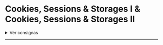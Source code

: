 # Cookies, Sessions & Storages I & Cookies, Sessions & Storages II

<details>
  <summary>Ver consignas</summary>

### Implementación de login

- [x] Deberá contar con todas las vistas realizadas en el hands on lab, así también como las rutas de router para procesar el registro y el login.
- [x] Una vez completado el login, realizar la redirección directamente a la vista de productos.
- [x] Agregar a la vista de productos un mensaje de bienvenida con los datos del usuario

- [x] Agregar un sistema de roles, de manera que si colocamos en el login como correo adminCoder@coder.com, y la contraseña adminCod3r123, el usuario de la sesión además tenga un campo
- [x] Todos los usuarios que no sean admin deberán contar con un rol “usuario”.
- [x] Implementar botón de “logout” para destruir la sesión y redirigir a la vista de login

</details>

---
